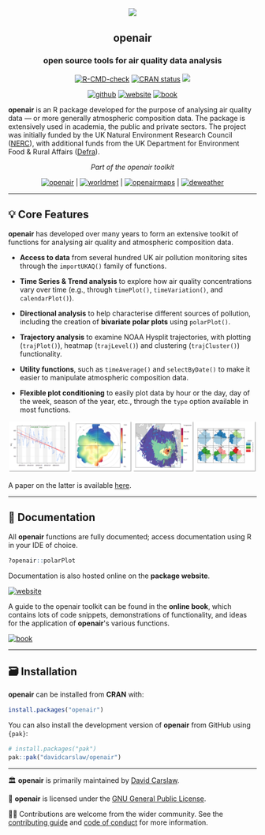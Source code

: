 
<div align="center">

<img src="man/figures/logo.png" height="200"/>

## **openair**
### open source tools for air quality data analysis

<!-- badges: start -->

[![R-CMD-check](https://github.com/davidcarslaw/openair/workflows/R-CMD-check/badge.svg)](https://github.com/davidcarslaw/openair/actions)
[![CRAN
status](https://www.r-pkg.org/badges/version/openair)](https://CRAN.R-project.org/package=openair)
![](http://cranlogs.r-pkg.org/badges/grand-total/openair)

[![github](https://img.shields.io/badge/CODE-github-black?logo=github)](https://github.com/davidcarslaw/openair)
[![website](https://img.shields.io/badge/DOCS-website-black)](https://davidcarslaw.github.io/openair)
[![book](https://img.shields.io/badge/DOCS-book-black)](https://bookdown.org/david_carslaw/openair/)
<!-- badges: end -->

</div>

**openair** is an R package developed for the purpose of analysing air quality data — or more generally atmospheric composition data. The package is extensively used in academia, the public and private sectors. The project was initially funded by the UK Natural Environment Research Council ([NERC](https://www.ukri.org/councils/nerc/)), with additional funds from the UK Department for Environment Food & Rural Affairs ([Defra](https://www.gov.uk/government/organisations/department-for-environment-food-rural-affairs)).

<div align="center">

*Part of the openair toolkit*

[![openair](https://img.shields.io/badge/openair_core-06D6A0?style=flat-square)](https://davidcarslaw.github.io/openair) | 
[![worldmet](https://img.shields.io/badge/worldmet-26547C?style=flat-square)](https://davidcarslaw.github.io/worldmet) | 
[![openairmaps](https://img.shields.io/badge/openairmaps-FFD166?style=flat-square)](https://davidcarslaw.github.io/openairmaps) | 
[![deweather](https://img.shields.io/badge/deweather-EF476F?style=flat-square)](https://davidcarslaw.github.io/deweather)

</div>

<hr>

## 💡 Core Features

**openair** has developed over many years to form an extensive toolkit of functions for analysing air quality and atmospheric composition data.

- **Access to data** from several hundred UK air pollution monitoring sites through the `importUKAQ()` family of functions.

- **Time Series & Trend analysis** to explore how air quality concentrations vary over time (e.g., through `timePlot()`, `timeVariation()`, and `calendarPlot()`).

- **Directional analysis** to help characterise different sources of pollution, including the creation of **bivariate polar plots** using `polarPlot()`.

- **Trajectory analysis** to examine NOAA Hysplit trajectories, with plotting (`trajPlot()`), heatmap (`trajLevel()`) and clustering (`trajCluster()`) functionality.

- **Utility functions**, such as `timeAverage()` and `selectByDate()` to make it easier to manipulate atmospheric composition data.

- **Flexible plot conditioning** to easily plot data by hour or the day, day of the week, season of the year, etc., through the `type` option available in most functions.

<div align="center">
<img src="man/figures/feature-banner.png" width="800">
</div>

A paper on the latter is available [here](https://www.sciencedirect.com/science/article/pii/S1364815214001339).

<hr>

## 📖 Documentation

All **openair** functions are fully documented; access documentation using R in your IDE of choice.

```r
?openair::polarPlot
```

Documentation is also hosted online on the **package website**.

[![website](https://img.shields.io/badge/website-documentation-blue)](https://davidcarslaw.github.io/openair)

A guide to the openair toolkit can be found in the **online book**, which contains lots of code snippets, demonstrations of functionality, and ideas for the application of **openair**'s various functions.

[![book](https://img.shields.io/badge/book-code_demos_and_ideas-blue)](https://bookdown.org/david_carslaw/openair/)

<hr>

## 🗃️ Installation

**openair** can be installed from **CRAN** with:

``` r
install.packages("openair")
```

You can also install the development version of **openair** from GitHub using `{pak}`:

``` r
# install.packages("pak")
pak::pak("davidcarslaw/openair")
```

<hr>

🏛️ **openair** is primarily maintained by [David Carslaw](https://github.com/davidcarslaw).

📃 **openair** is licensed under the [GNU General Public License](https://davidcarslaw.github.io/openair/LICENSE.html).

🧑‍💻 Contributions are welcome from the wider community. See the [contributing guide](https://davidcarslaw.github.io/openair/CONTRIBUTING.html) and [code of conduct](https://davidcarslaw.github.io/openair/CODE_OF_CONDUCT.html) for more information.